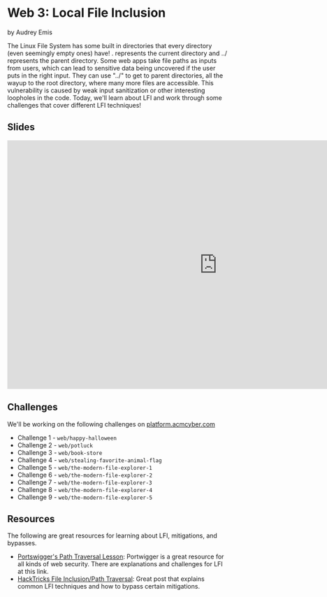 # Web 3: Local File Inclusion
by Audrey Emis

The Linux File System has some built in directories that every directory (even seemingly empty ones) have! . represents the current directory and ../ represents the parent directory. Some web apps take file paths as inputs from users, which can lead to sensitive data being uncovered if the user puts in the right input. They can use "../" to get to parent directories, all the wayup to the root directory, where many more files are accessible. This vulnerability is caused by weak input sanitization or other interesting loopholes in the code. Today, we'll learn about LFI and work through some challenges that cover different LFI techniques!

## Slides
<iframe src="https://docs.google.com/presentation/d/e/2PACX-1vRyZ-0qMoZTTIo1To4MEzs6Rj3PNNhWQyRKakHJfeZkUSiyF_sqz9m01iABEp3W768cxogKg3_ufK6E/embed?start=false&loop=false&delayms=3000" frameborder="0" width="960" height="569" allowfullscreen="true" mozallowfullscreen="true" webkitallowfullscreen="true"></iframe>

## Challenges
We'll be working on the following challenges on [platform.acmcyber.com](https://platform.acmcyber.com)
- Challenge 1 - `web/happy-halloween`
- Challenge 2 - `web/potluck`
- Challenge 3 - `web/book-store`
- Challenge 4 - `web/stealing-favorite-animal-flag`
- Challenge 5 - `web/the-modern-file-explorer-1`
- Challenge 6 - `web/the-modern-file-explorer-2`
- Challenge 7 - `web/the-modern-file-explorer-3`
- Challenge 8 - `web/the-modern-file-explorer-4`
- Challenge 9 - `web/the-modern-file-explorer-5`

## Resources
The following are great resources for learning about LFI, mitigations, and bypasses.
- [Portswigger's Path Traversal Lesson](https://portswigger.net/web-security/file-path-traversal#what-is-path-traversal): Portwigger is a great resource for all kinds of web security. There are explanations and challenges for LFI at this link. 
- [HackTricks File Inclusion/Path Traversal](https://book.hacktricks.xyz/pentesting-web/file-inclusion): Great post that explains common LFI techniques and how to bypass certain mitigations.